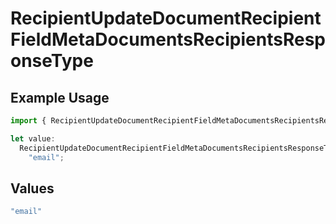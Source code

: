 # RecipientUpdateDocumentRecipientFieldMetaDocumentsRecipientsResponseType

## Example Usage

```typescript
import { RecipientUpdateDocumentRecipientFieldMetaDocumentsRecipientsResponseType } from "@documenso/sdk-typescript/models/operations";

let value:
  RecipientUpdateDocumentRecipientFieldMetaDocumentsRecipientsResponseType =
    "email";
```

## Values

```typescript
"email"
```